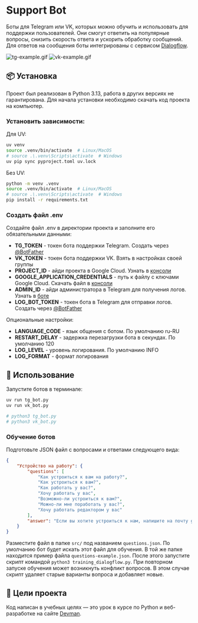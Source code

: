 # Support Bot
Боты для Telegram или VK, которых можно обучить и использовать для поддержки пользователей. 
Они смогут ответить на популярные вопросы, снизить скорость ответа и ускорить обработку сообщений. 
Для ответов на сообщения боты интегрированы с сервисом [Dialogflow](https://dialogflow.cloud.google.com/).

![tg-example.gif](src/tg-example.gif)
![vk-example.gif](src/vk-example.gif)
## 📦 Установка
Проект был реализован в Python 3.13, работа в других версиях не гарантирована. 
Для начала установки необходимо скачать код проекта на компьютер.
### Установить зависимости:
Для UV:
```bash
uv venv
source .venv/bin/activate  # Linux/MacOS
# source .\.venv\Scripts\activate  # Windows
uv pip sync pyproject.toml uv.lock
```

Без UV:
```bash
python -m venv .venv
source .venv/bin/activate  # Linux/MacOS
# source .\.venv\Scripts\activate  # Windows
pip install -r requirements.txt
```

### Создать файл .env
Создайте файл .env в директории проекта и заполните его обязательными данными:
- **TG_TOKEN** - токен бота поддержки Telegram. Создать через [@BotFather](https://t.me/BotFather)
- **VK_TOKEN** - токен бота поддержки VK. Взять в настройках своей группы
- **PROJECT_ID** - айди проекта в Google Cloud. Узнать в [консоли](https://console.cloud.google.com/)
- **GOOGLE_APPLICATION_CREDENTIALS** - путь к файлу с ключами Google Cloud. Скачать файл в [консоли](https://console.cloud.google.com/)
- **ADMIN_ID** - айди администратора в Telegram для получения логов. Узнать в [боте](https://t.me/userinfobot)
- **LOG_BOT_TOKEN** - токен бота в Telegram для отправки логов. Создать через [@BotFather](https://t.me/BotFather)

Опциональные настройки:
- **LANGUAGE_CODE** - язык общения с ботом. По умолчанию ru-RU
- **RESTART_DELAY** - задержка перезагрузки бота в секундах. По умолчанию 120
- **LOG_LEVEL** - уровень логирования. По умолчанию INFO
- **LOG_FORMAT** - формат логирования

## 🚀 Использование
Запустите ботов в терминале:
```bash
uv run tg_bot.py
uv run vk_bot.py

# python3 tg_bot.py
# python3 vk_bot.py
```

### Обучение ботов
Подготовьте JSON файл с вопросами и ответами следующего вида:
```json
{
    "Устройство на работу": {
        "questions": [
            "Как устроиться к вам на работу?",
            "Как устроиться к вам?",
            "Как работать у вас?",
            "Хочу работать у вас",
            "Возможно-ли устроиться к вам?",
            "Можно-ли мне поработать у вас?",
            "Хочу работать редактором у вас"
        ],
        "answer": "Если вы хотите устроиться к нам, напишите на почту game-of-verbs@gmail.com мини-эссе о себе и прикрепите ваше портфолио."
    }
}
```
Разместите файл в папке `src/` под названием `questions.json`. 
По умолчанию бот будет искать этот файл для обучения. 
В той же папке находится пример файла `questions-example.json`.
После этого запустите скрипт командой `python3 training_dialogflow.py`.
При повторном запуске обучения может возникнуть конфликт вопросов. 
В этом случае скрипт удаляет старые варианты вопроса и добавляет новые.


## 📄 Цели проекта
Код написан в учебных целях — это урок в курсе по Python и веб-разработке на сайте [Devman](https://dvmn.org/).